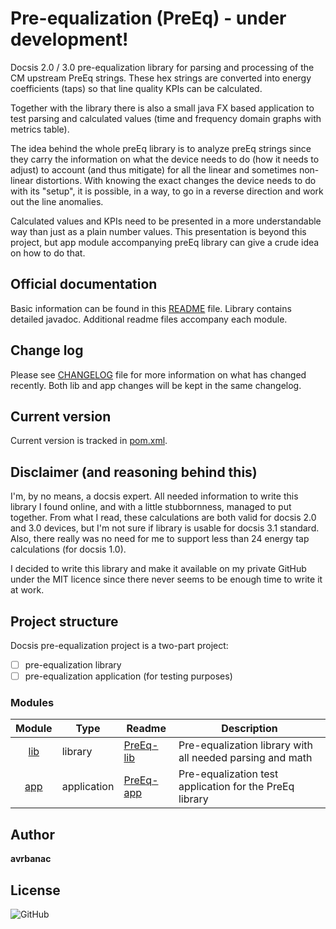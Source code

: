 # Pre-equalization (PreEq) - under development!
Docsis 2.0 / 3.0 pre-equalization library for parsing and processing of the CM upstream PreEq strings. These hex strings
are converted into energy coefficients (taps) so that line quality KPIs can be calculated.

Together with the library there is also a small java FX based application to test parsing and calculated values (time
and frequency domain graphs with metrics table).

The idea behind the whole preEq library is to analyze preEq strings since they carry the information on what the device needs to do (how it
needs to adjust) to account (and thus mitigate) for all the linear and sometimes non-linear distortions. With knowing the exact changes the
device needs to do with its "setup", it is possible, in a way, to go in a reverse direction and work out the line anomalies.

Calculated values and KPIs need to be presented in a more understandable way than just as a plain number values. This presentation is beyond
this project, but app module accompanying preEq library can give a crude idea on how to do that.

## Official documentation

Basic information can be found in this [README](README.md) file.
Library contains detailed javadoc.
Additional readme files accompany each module.

## Change log

Please see [CHANGELOG](CHANGELOG.md) file for more information on what has changed recently.
Both lib and app changes will be kept in the same changelog.

## Current version

Current version is tracked in [pom.xml](pom.xml).

## Disclaimer (and reasoning behind this)

I'm, by no means, a docsis expert. All needed information to write this library I found online, and with a little 
stubbornness, managed to put together. From what I read, these calculations are both valid for docsis 2.0 and 3.0
devices, but I'm not sure if library is usable for docsis 3.1 standard. Also, there really was no need for me to support
less than 24 energy tap calculations (for docsis 1.0).

I decided to write this library and make it available on my private GitHub under the MIT licence since there never seems
to be enough time to write it at work.

## Project structure

Docsis pre-equalization project is a two-part project:

- [ ] pre-equalization library
- [ ] pre-equalization application (for testing purposes)

### Modules

|       Module       | Type        | Readme                     | Description                                               |
|:------------------:|-------------|----------------------------|-----------------------------------------------------------|
| [lib](lib/pom.xml) | library     | [PreEq-lib](lib/README.md) | Pre-equalization library with all needed parsing and math |
| [app](app/pom.xml) | application | [PreEq-app](app/README.md) | Pre-equalization test application for the PreEq library   |

## Author

**avrbanac**

## License

![GitHub](https://img.shields.io/github/license/avrbanac/preequalization)

